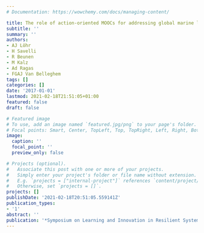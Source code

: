 ```yaml
---
# Documentation: https://wowchemy.com/docs/managing-content/

title: The role of action-oriented MOOCs for addressing global marine litter pollution
subtitle: ''
summary: ''
authors:
- AJ Löhr
- H Savelli
- R Beunen
- M Kalz
- Ad Ragas
- FGAJ Van Belleghem
tags: []
categories: []
date: '2017-01-01'
lastmod: 2021-02-18T21:51:05+01:00
featured: false
draft: false

# Featured image
# To use, add an image named `featured.jpg/png` to your page's folder.
# Focal points: Smart, Center, TopLeft, Top, TopRight, Left, Right, BottomLeft, Bottom, BottomRight.
image:
  caption: ''
  focal_point: ''
  preview_only: false

# Projects (optional).
#   Associate this post with one or more of your projects.
#   Simply enter your project's folder or file name without extension.
#   E.g. `projects = ["internal-project"]` references `content/project/deep-learning/index.md`.
#   Otherwise, set `projects = []`.
projects: []
publishDate: '2021-02-18T20:51:05.559141Z'
publication_types:
- '1'
abstract: ''
publication: '*Symposium on Learning and Innovation in Resilient Systems*'
---
```

